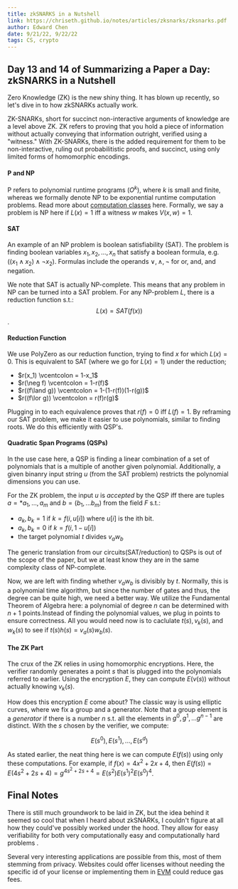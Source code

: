 ```yaml
---
title: zkSNARKS in a Nutshell
link: https://chriseth.github.io/notes/articles/zksnarks/zksnarks.pdf
author: Edward Chen
date: 9/21/22, 9/22/22
tags: CS, crypto
---
```


## Day 13 and 14 of Summarizing a Paper a Day: zkSNARKS in a Nutshell

Zero Knowledge (ZK) is the new shiny thing. It has blown up recently, so let's dive in to how zkSNARKs actually work. 

ZK-SNARKs, short for succinct non-interactive arguments of knowledge are a level above ZK. ZK refers to proving that you hold a piece of information without actually conveying that information outright, verified using a "witness." With ZK-SNARKs, there is the added requirement for them to be non-interactive, ruling out probabilitistic proofs, and succinct, using only limited forms of homomorphic encodings. 

#### P and NP

P refers to polynomial runtime programs $(O^k),$ where $k$ is small and finite, whereas we formally denote NP to be exponential runtime computation problems. Read more about [computation classes](https://en.wikipedia.org/wiki/Complexity_class) here. Formally, we say a problem is NP here if $L(x)=1$ iff a witness $w$ makes $V(x,w)=1$. 

#### SAT

An example of an NP problem is boolean satisfiability (SAT). The problem is finding boolean variables $x_1, x_2, ..., x_n$ that satisfy a boolean formula, e.g. $((x_1\land x_2) \land \neg x_2).$ Formulas include the operands $\lor, \land, \neg$ for or, and, and negation.

We note that SAT is actually NP-complete. This means that any problem in NP can be turned into a SAT problem. For any NP-problem $L$, there is a reduction function s.t.: $$L(x) = SAT(f(x))$$.

#### Reduction Function

We use PolyZero as our reduction function, trying to find $x$ for which $L(x) = 0$. This is equivalent to SAT (where we go for $L(x)=1$) under the reduction;

 - $r(x_1) \vcentcolon = 1-x_1$
 - $r(\neg f) \vcentcolon = 1-r(f)$
 - $r((f\land g)) \vcentcolon = 1-(1-r(f))(1-r(g))$
 - $r((f\lor g)) \vcentcolon = r(f)r(g)$

Plugging in to each equivalence proves that $r(f) =0$ iff $L(f)=1$.  By reframing our SAT problem, we make it easier to use polynomials, similar to finding roots. We do this efficiently with QSP's.

#### Quadratic Span Programs (QSPs)

In the use case here, a QSP is finding a linear combination of a set of polynomials that is a multiple of another given polynomial. Additionally, a given binanry input string $u$ (from the SAT problem) restricts the polynomial dimensions you can use. 

For the ZK problem, the input $u$ is *accepted* by the QSP iff there are tuples $a = *a_1, ..., a_m$ and $b = (b_1, ... b_m)$ from the field $F$ s.t.:

 - $a_k, b_k = 1$ if $k=f(i,u[i])$ where $u[i]$ is the ith bit.
 - $a_k, b_k = 0$ if $k=f(i,1-u[i])$ 
 - the target polynomial $t$ divides $v_aw_b$

The generic translation from our circuits(SAT/reduction) to QSPs is out of the scope of the paper, but we at least know they are in the same complexity class of NP-complete. 

Now, we are left with finding whether $v_aw_b$ is divisibly by $t$. Normally, this is a polynomial time algorithm, but since the number of gates and thus, the degree can be quite high, we need a better way. We utilize the Fundamental Theorem of Algebra here: a polynomial of degree $n$ can be determined with $n+1$ points.Instead of finding the polynomial values, we plug in points to ensure correctness. All you would need now is to caclulate $t(s), v_k(s),$ and $w_k(s)$ to see if $t(s)h(s)=v_a(s)w_b(s)$.

#### The ZK Part

The crux of the ZK relies in using homomorphic encryptions. Here, the verifier randomly generates a point $s$ that is plugged into the polynomials referred to earlier. Using the encryption $E$, they can compute $E(v(s))$ without actually knowing $v_k(s)$. 

How does this encryption $E$ come about? The classic way is using elliptic curves, where we fix a group and a generator. Note that a group element is a *generator* if there is a number $n$ s.t. all the elements in $g^0, g^1,... g^{n-1}$ are distinct. With the $s$ chosen by the verifier, we compute:

$$E(s^0), E(s^1), ..., E(s^d)$$

As stated earlier, the neat thing here is we can compute $E(f(s))$ using only these computations. For example, if $f(x)=4x^2+2x+4$, then $E(f(s)) = E(4s^2+2s+4) = g^{4s^2+2s+4} = E(s^2)E(s^1)^2E(s^0)^4$.

## Final Notes

There is still much groundwork to be laid in ZK, but the idea behind it seemed so cool that when I heard about zkSNARKs, I couldn't figure at all how they could've possibly worked under the hood. They allow for easy verifiability for both very computationally easy and computationally hard problems .

Several very interesting applications are possible from this, most of them stemming from privacy. Websites could offer licenses without needing the specific id of your license or implementing them in [EVM](https://github.com/echen333/Paper_A_Day/blob/master/09-15%20Ethereum_White_Paper.md) could reduce gas fees.